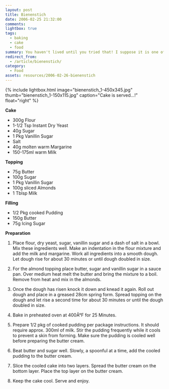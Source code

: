 ```yaml
---
layout: post
title: Bienenstich
date: 2006-02-25 21:32:00
comments: 
lightbox: true
tags:
  - baking
  - cake
  - food
summary: You haven't lived until you tried that! I suppose it is one of my most favorite bakery items to consume.
redirect_from:
  - /article/bienenstich/
category:
  - Food
assets: resources/2006-02-26-bienenstich
---
```


{% include lightbox.html image="bienenstich_1-450x345.jpg" thumb="bienenstich_1-150x115.jpg" caption="Cake is served...!"  float="right" %}

**Cake**

* 300g Flour
* 1-1/2 Tsp Instant Dry Yeast
* 40g Sugar
* 1 Pkg Vanillin Sugar
* Salt
* 40g molten warm Margarine
* 150-175ml warm Milk

**Topping**

* 75g Butter
* 100g Sugar
* 1 Pkg Vanillin Sugar
* 100g sliced Almonds
* 1 Tblsp Milk

**Filling**

* 1/2 Pkg cooked Pudding
* 150g Butter
* 75g Icing Sugar

**Preparation**

1. Place flour, dry yeast, sugar, vanillin sugar and a dash of salt in a bowl. Mix these ingredients well. Make an indentation in the flour mixture and add the milk and margarine. Work all ingredients into a smooth dough. Let dough rise for about 30 minutes or until dough doubled in size.

2. For the almond topping place butter, sugar and vanillin sugar in a sauce pan. Over medium heat melt the butter and bring the mixture to a boil. Remove from heat and mix in the almonds.

3. Once the dough has risen knock it down and  knead it again. Roll out dough and place in a greased 28cm spring form. Spread topping on the dough and let rise a second time for about 30 minutes or until the dough doubled in size.

4. Bake in preheated oven at 400Â°F for 25 Minutes.

5. Prepare 1/2 pkg of cooked pudding per package instructions. It should require approx. 300ml of milk. Stir the pudding frequently while it cools to prevent a skin from forming. Make sure the pudding is cooled well before preparing the butter cream.

6. Beat butter and sugar well. Slowly, a spoonful at a time, add the cooled pudding to the butter cream.

7. Slice the cooled cake into two layers. Spread the butter cream on the bottom layer. Place the top layer on the butter cream.

8. Keep the cake cool. Serve and enjoy.
